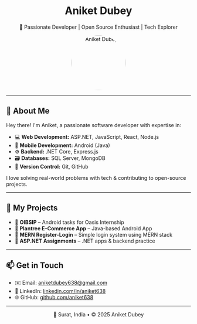 <h1 align="center">Aniket Dubey</h1>
<p align="center">🚀 Passionate Developer | Open Source Enthusiast | Tech Explorer</p>

<p align="center">
  <img src="[https://i.ibb.co/4Z5z5SCy/profile.png](https://drive.google.com/file/d/17GgfX6vOkeWkcsaWRW-MlkI9J5qjz5Ql/view?usp=sharing)" width="150" style="border-radius: 50%;" alt="Aniket Dubey"/>
</p>

---

## 🌟 About Me

Hey there! I'm Aniket, a passionate software developer with expertise in:

- 💻 **Web Development:** ASP.NET, JavaScript, React, Node.js  
- 📱 **Mobile Development:** Android (Java)  
- ⚙️ **Backend:** .NET Core, Express.js  
- 🗃️ **Databases:** SQL Server, MongoDB  
- 🧠 **Version Control:** Git, GitHub  

I love solving real-world problems with tech & contributing to open-source projects.

---

## 🚀 My Projects

- 🔹 **OIBSIP** – Android tasks for Oasis Internship  
- 🔹 **Plantree E-Commerce App** – Java-based Android App  
- 🔹 **MERN Register-Login** – Simple login system using MERN stack  
- 🔹 **ASP.NET Assignments** – .NET apps & backend practice  

---

## 📫 Get in Touch

- ✉️ Email: [aniketdubey638@gmail.com](mailto:aniketdubey638@gmail.com)  
- 💼 LinkedIn: [linkedin.com/in/aniket638](https://linkedin.com/in/aniket638)  
- 🌐 GitHub: [github.com/aniket638](https://github.com/aniket638)

---

<p align="center">📍 Surat, India • © 2025 Aniket Dubey</p>
